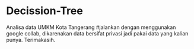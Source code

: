 # Decission-Tree
Analisa data UMKM Kota Tangerang
#jalankan dengan menggunakan google collab, dikarenakan data bersifat privasi jadi pakai data yang kalian punya. Terimakasih.
